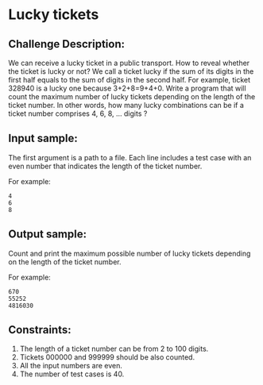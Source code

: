 Lucky tickets
=============

Challenge Description:
----------------------

We can receive a lucky ticket in a public transport. How to reveal whether the ticket is lucky or not? We call a ticket lucky if the sum of its digits in the first half equals to the sum of digits in the second half. For example, ticket 328940 is a lucky one because 3+2+8=9+4+0.
Write a program that will count the maximum number of lucky tickets depending on the length of the ticket number. In other words, how many lucky combinations can be if a ticket number comprises 4, 6, 8, … digits ?

Input sample:
-------------

The first argument is a path to a file. Each line includes a test case with an even number that indicates the length of the ticket number.

For example:

    4
    6
    8

Output sample:
--------------

Count and print the maximum possible number of lucky tickets depending on the length of the ticket number.

For example:

    670
    55252
    4816030

Constraints:
------------

1. The length of a ticket number can be from 2 to 100 digits.
2. Tickets 000000 and 999999 should be also counted.
3. All the input numbers are even.
4. The number of test cases is 40.
